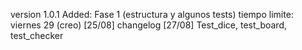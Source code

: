 version 1.0.1
Added:
Fase 1 (estructura y algunos tests) tiempo limite: viernes 29 (creo)
[25/08] changelog 
[27/08] Test_dice, test_board, test_checker

